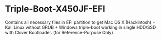 # Triple-Boot-X450JF-EFI
Contains all necessary files in EFI partition to get Mac OS X (Hackintosh) + Kali Linux without GRUB + Windows triple-boot working in single HDD/SSD with Clover Bootloader. (for Reference-Purpose Only)

